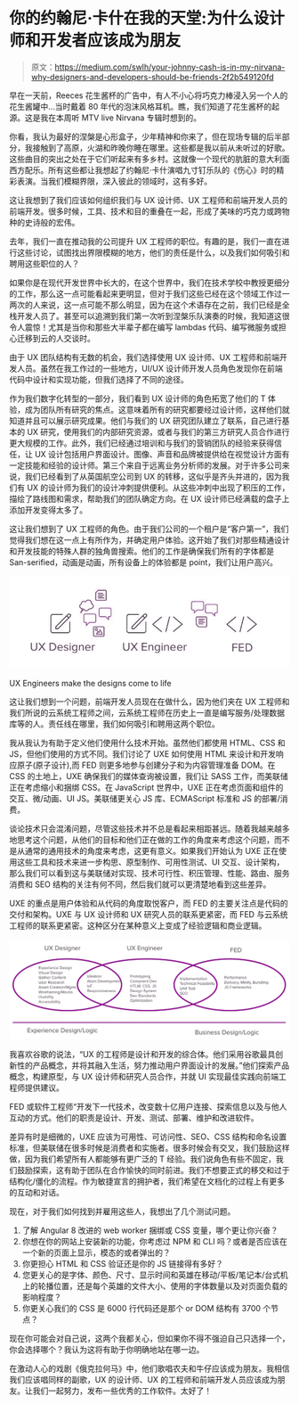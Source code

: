 # 你的约翰尼·卡什在我的天堂:为什么设计师和开发者应该成为朋友

> 原文：<https://medium.com/swlh/your-johnny-cash-is-in-my-nirvana-why-designers-and-developers-should-be-friends-2f2b549120fd>

早在一天前，Reeces 花生酱杯的广告中，有人不小心将巧克力棒浸入另一个人的花生酱罐中…当时戴着 80 年代的泡沫风格耳机。瞧，我们知道了花生酱杯的起源。这是我在本周听 MTV live Nirvana 专辑时想到的。

你看，我认为最好的涅槃是心形盒子，少年精神和你来了，但在现场专辑的后半部分，我接触到了高原，火湖和昨晚你睡在哪里。这些都是我以前从未听过的好歌。这些曲目的突出之处在于它们听起来有多乡村。这就像一个现代的肮脏的意大利面西方配乐。所有这些都让我想起了约翰尼·卡什演唱九寸钉乐队的《伤心》时的精彩表演。当我们模糊界限，深入彼此的领域时，这有多好。

这让我想到了我们应该如何组织我们与 UX 设计师、UX 工程师和前端开发人员的前端开发。很多时候，工具、技术和目的重叠在一起，形成了美味的巧克力或跨物种的史诗般的宏伟。

去年，我们一直在推动我的公司提升 UX 工程师的职位。有趣的是，我们一直在进行这些讨论，试图找出界限模糊的地方，他们的责任是什么，以及我们如何吸引和聘用这些职位的人？

如果你是在现代开发世界中长大的，在这个世界中，我们在技术学校中教授更细分的工作，那么这一点可能看起来更明显，但对于我们这些已经在这个领域工作过一两次的人来说，这一点可能不那么明显，因为在这个术语存在之前，我们已经是全栈开发人员了。甚至可以追溯到我们第一次听到涅槃乐队演奏的时候，我知道这很令人震惊！尤其是当你和那些大半辈子都在编写 lambdas 代码、编写微服务或担心迁移到云的人交谈时。

由于 UX 团队结构有无数的机会，我们选择使用 UX 设计师、UX 工程师和前端开发人员。虽然在我工作过的一些地方，UI/UX 设计师开发人员角色发现你在前端代码中设计和实现功能，但我们选择了不同的途径。

作为我们数字化转型的一部分，我们看到 UX 设计师的角色拓宽了他们的 T 体验，成为团队所有研究的焦点。这意味着所有的研究都要经过设计师，这样他们就知道并且可以展示研究成果。他们与我们的 UX 研究团队建立了联系，自己进行基本的 UX 研究，使用我们的内部研究资源，或者与我们的第三方研究人员合作进行更大规模的工作。此外，我们已经通过培训和与我们的营销团队的经验来获得信任，让 UX 设计包括用户界面设计。图像、声音和品牌被提供给在视觉设计方面有一定技能和经验的设计师。第三个来自于远离业务分析师的发展。对于许多公司来说，我们已经看到了从英国航空公司到 UX 的转移，这似乎是齐头并进的，因为我们有 UX 的设计师为我们的设计冲刺提供便利。从这些冲刺中出现了积压的工作，描绘了路线图和需求，帮助我们的团队确定方向。在 UX 设计师已经满载的盘子上添加开发变得太多了。

这让我们想到了 UX 工程师的角色。由于我们公司的一个租户是“客户第一”，我们觉得我们想在这一点上有所作为，并确定用户体验。这开始了我们对那些精通设计和开发技能的特殊人群的独角兽搜索。他们的工作是确保我们所有的字体都是 San-serified，动画是动画，所有设备上的体验都是 point，我们让用户高兴。

![](img/cfaea65bdb2992510c3f357eff3471b2.png)

UX Engineers make the designs come to life

这让我们想到一个问题，前端开发人员现在在做什么，因为他们夹在 UX 工程师和我们所说的云系统工程师之间，云系统工程师在历史上一直是编写服务/处理数据库等的人。责任线在哪里，我们如何吸引和聘用这两个职位。

我从我认为有助于定义他们使用什么技术开始。虽然他们都使用 HTML、CSS 和 JS，但他们使用的方式不同。我们讨论了 UXE 如何使用 HTML 来设计和开发响应原子(原子设计),而 FED 则更多地参与创建分子和为内容管理准备 DOM。在 CSS 的土地上，UXE 确保我们的媒体查询被设置，我们让 SASS 工作，而美联储正在考虑缩小和捆绑 CSS。在 JavaScript 世界中，UXE 正在考虑页面和组件的交互、微/动画、UI JS。美联储更关心 JS 库、ECMAScript 标准和 JS 的部署/消费。

谈论技术只会混淆问题，尽管这些技术并不总是看起来相距甚远。随着我越来越多地思考这个问题，从他们的目标和他们正在做的工作的角度来考虑这个问题，而不是从通常的通用技术的角度来考虑，这更有意义。如果我们开始认为 UXE 正在使用这些工具和技术来进一步构思、原型制作、可用性测试、UI 交互、设计架构，那么我们可以看到这与美联储对实现、技术可行性、积压管理、性能、路由、服务消费和 SEO 结构的关注有何不同，然后我们就可以更清楚地看到这些差异。

UXE 的重点是用户体验和从代码的角度取悦客户，而 FED 的主要关注点是代码的交付和架构。UXE 与 UX 设计师和 UX 研究人员的联系更紧密，而 FED 与云系统工程师的联系更紧密。这种区分在某种意义上变成了经验逻辑和商业逻辑。

![](img/eac144e2926b7ffb648e19c1e03ac0c0.png)

我喜欢谷歌的说法，“UX 的工程师是设计和开发的综合体。他们采用谷歌最具创新性的产品概念，并将其融入生活，努力推动用户界面设计的发展。”他们探索产品概念，构建原型，与 UX 设计师和研究人员合作，并就 UI 实现最佳实践向前端工程师提供建议。

FED 或软件工程师“开发下一代技术，改变数十亿用户连接、探索信息以及与他人互动的方式。他们的职责是设计、开发、测试、部署、维护和改进软件。

差异有时是细微的，UXE 应该为可用性、可访问性、SEO、CSS 结构和命名设置标准，但美联储在很多时候是消费者和实施者。很多时候会有交叉，我们鼓励这样做，因为我们希望所有人都能够有更广泛的 T 经验。我们说角色有些不固定，我们鼓励探索，这有助于团队在合作愉快的同时前进。我们不想要正式的移交和过于结构化/僵化的流程。作为敏捷宣言的拥护者，我们希望在文档化的过程上有更多的互动和对话。

现在，对于我们如何找到并雇用这些人，我想出了几个测试问题。

1.  了解 Angular 8 改进的 web worker 捆绑或 CSS 变量，哪个更让你兴奋？
2.  你想在你的网站上安装新的功能，你考虑过 NPM 和 CLI 吗？或者是否应该在一个新的页面上显示，模态的或者弹出的？
3.  你更担心 HTML 和 CSS 验证还是你的 JS 链接得有多好？
4.  您更关心的是字体、颜色、尺寸、显示时间和英雄在移动/平板/笔记本/台式机上的轮播位置，还是每个英雄的文件大小、使用的字体数量以及对页面负载的影响程度？
5.  你更关心我们的 CSS 是 6000 行代码还是那个 or DOM 结构有 3700 个节点？

现在你可能会对自己说，这两个我都关心，但如果你不得不强迫自己只选择一个，你会选择哪个？我认为这将有助于你明确地站在哪一边。

在激动人心的戏剧《俄克拉何马》中，他们歌唱农夫和牛仔应该成为朋友。我相信我们应该唱同样的副歌，UX 的设计师、UX 的工程师和前端开发人员应该成为朋友。让我们一起努力，发布一些优秀的工作软件。太好了！